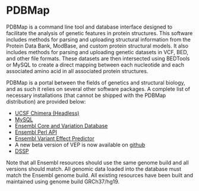 # PDBMap

PDBMap is a command line tool and database interface designed to facilitate the analysis of genetic features in protein structures. This software includes methods for parsing and uploading structural information from the Protein Data Bank, ModBase, and custom protein structural models. It also includes methods for parsing and uploading genetic datasets in VCF, BED, and other file formats. These datasets are then intersected using BEDTools or MySQL to create a direct mapping between each nucleotide and each associated amino acid in all associated protein structures.

PDBMap is a portal between the fields of genetics and structural biology, and as such it relies on several other software packages. A complete list of necessary installations (that cannot be shipped with the PDBMap distribution) are provided below:

* [UCSF Chimera (Headless)](https://www.cgl.ucsf.edu/chimera/cgi-bin/secure/chimera-get.py?file=alpha/chimera-alpha-linux_x86_64_osmesa.bin)
* [MySQL](https://dev.mysql.com/downloads/os-linux.html)
* [Ensembl Core and Variation Database](http://www.ensembl.org/info/docs/webcode/mirror/install/ensembl-data.html)
* [Ensembl Perl API](http://www.ensembl.org/info/docs/api/api_git.html)
* [Ensembl Variant Effect Predictor](https://github.com/Ensembl/ensembl-tools/tree/release/87/scripts)
 * A new beta version of VEP is now available on [github](https://github.com/Ensembl/ensembl-vep)
* [DSSP](ftp://ftp.cmbi.ru.nl/pub/software/dssp/)

Note that all Ensembl resources should use the same genome build and all versions should match. All genomic data loaded into the database must match the Ensembl genome build. All existing resources have been built and maintained using genome build GRCh37/hg19.
